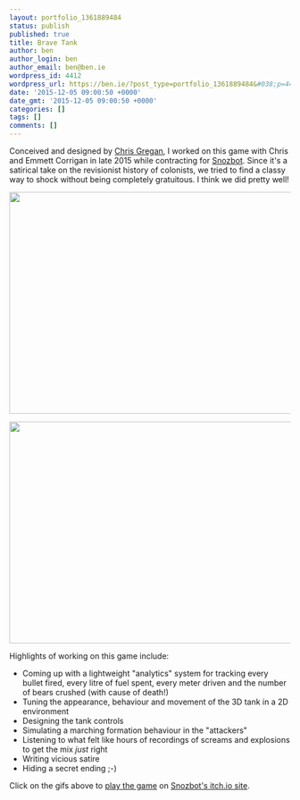 ```yaml
---
layout: portfolio_1361889484
status: publish
published: true
title: Brave Tank
author: ben
author_login: ben
author_email: ben@ben.ie
wordpress_id: 4412
wordpress_url: https://ben.ie/?post_type=portfolio_1361889484&#038;p=4412
date: '2015-12-05 09:00:50 +0000'
date_gmt: '2015-12-05 09:00:50 +0000'
categories: []
tags: []
comments: []
---
```

<p>Conceived and designed by <a href="https://twitter.com/gofungus">Chris Gregan</a>, I worked on this game with Chris and Emmett Corrigan in late 2015 while contracting for <a href="https://snozbot.itch.io">Snozbot</a>. Since it's a satirical take on the revisionist history of colonists, we tried to find a classy way to shock without being completely gratuitous. I think we did pretty well!</p>
<p><a href="https://snozbot.itch.io/brave-tank"><img class="aligncenter size-full wp-image-4426" src="https://ben.ie/wp-content/uploads/2015/12/CrushingTime_640.gif" alt="" width="640" height="397" /></a></p>
<p><a href="https://snozbot.itch.io/brave-tank"><img class="aligncenter size-full wp-image-4427" src="https://ben.ie/wp-content/uploads/2015/12/BBQ_short_640.gif" alt="" width="640" height="397" /></a></p>
<p>Highlights of working on this game include:</p>
<ul>
<li>Coming up with a lightweight "analytics" system for tracking every bullet fired, every litre of fuel spent, every meter driven and the number of bears crushed (with cause of death!)</li>
<li>Tuning the appearance, behaviour and movement of the 3D tank in a 2D environment</li>
<li>Designing the tank controls</li>
<li>Simulating a marching formation behaviour in the "attackers"</li>
<li>Listening to what felt like hours of recordings of screams and explosions to get the mix <em>just</em> right</li>
<li>Writing vicious satire</li>
<li>Hiding a secret ending ;-)</li>
</ul>
<p>Click on the gifs above to <a href="https://snozbot.itch.io/brave-tank">play the game</a> on <a href="https://snozbot.itch.io">Snozbot's itch.io site</a>.</p>
